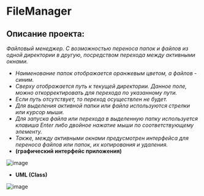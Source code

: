# FileManager


## Описание проекта:
_Файловый менеджер. С возможностью переноса папок и файлов из одной директории в другую, посредством перехода между активными окнами._
- _Наименование папок отображается оранжевым цветом, а файлов - синим._
- _Сверху отображается путь к текущей директории. Данное поле, можно откорректировать для перехода по указанному пути._
- _Если путь отсутствует, то переход осуществлен не будет._
- _Для выделения активной папки или файла используются стрелки или курсор мыши._ 
- _Для запуска файла или перехода в выделенную папку используется клавиша Enter либо двойное нажатие мыши по соответствующему элементу._
- _Также, между активными окнами предусмотрен интерфейса для переноса файлов или папок, их копирования и удаления._
- **(графический интерфейс приложения)**

![image](https://github.com/reshetovProg/FarManagerSFML/assets/94145533/56cfccb0-1675-494a-b1c8-f7a461101f1b)

- **UML (Class)**

![image](https://github.com/reshetovProg/FarManagerSFML/assets/94145533/a1bbe063-4d10-4093-8cd5-149ac168cd02)
